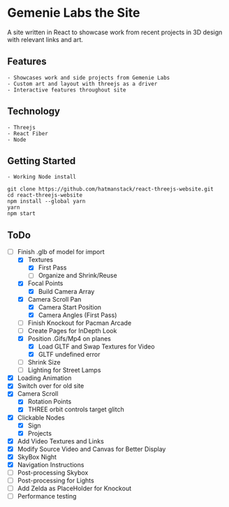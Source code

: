 # Gemenie Labs the Site

A site written in React to showcase work from recent projects in 3D design with relevant links and art.

## Features

    - Showcases work and side projects from Gemenie Labs
    - Custom art and layout with threejs as a driver
    - Interactive features throughout site

## Technology

    - Threejs
    - React Fiber
    - Node
    
## Getting Started

    - Working Node install
    
```
git clone https://github.com/hatmanstack/react-threejs-website.git
cd react-threejs-website
npm install --global yarn
yarn
npm start
```

## ToDo

- [ ] Finish .glb of model for import
    - [X] Textures 
        - [X] First Pass
        - [ ] Organize and Shrink/Reuse
    - [X] Focal Points
        - [X] Build Camera Array        
    - [X] Camera Scroll Pan
        - [X] Camera Start Position
        - [X] Camera Angles (First Pass)
    - [ ] Finish Knockout for Pacman Arcade
    - [ ] Create Pages for InDepth Look
    - [X] Position .Gifs/Mp4 on planes
        - [X] Load GLTF and Swap Textures for Video
        - [X] GLTF undefined error   
    - [ ] Shrink Size
    - [ ] Lighting for Street Lamps
- [X] Loading Animation
- [X] Switch over for old site
- [X] Camera Scroll
    - [X] Rotation Points
    - [X] THREE orbit controls target glitch
- [X] Clickable Nodes
    - [X] Sign
    - [X] Projects
- [X] Add Video Textures and Links
- [X] Modify Source Video and Canvas for Better Display
- [X] SkyBox Night
- [X] Navigation Instructions
- [ ] Post-processing Skybox
- [ ] Post-processing for Lights
- [ ] Add Zelda as PlaceHolder for Knockout   
- [ ] Performance testing
